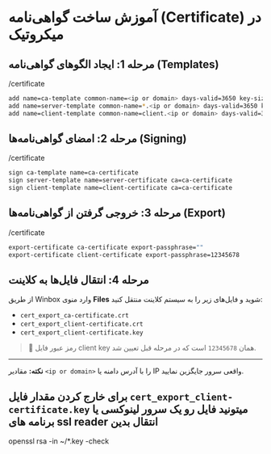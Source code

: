 
# آموزش ساخت گواهی‌نامه (Certificate) در میکروتیک

## مرحله 1: ایجاد الگوهای گواهی‌نامه (Templates)

/certificate
```bash
add name=ca-template common-name=<ip or domain> days-valid=3650 key-size=1024 key-usage=crl-sign,key-cert-sign
add name=server-template common-name=*.<ip or domain> days-valid=3650 key-size=1024 key-usage=digital-signature,key-encipherment,tls-server
add name=client-template common-name=client.<ip or domain> days-valid=3650 key-size=1024 key-usage=tls-client
```

## مرحله 2: امضای گواهی‌نامه‌ها (Signing)

/certificate
```bash
sign ca-template name=ca-certificate
sign server-template name=server-certificate ca=ca-certificate
sign client-template name=client-certificate ca=ca-certificate
```

## مرحله 3: خروجی گرفتن از گواهی‌نامه‌ها (Export)

/certificate
```bash
export-certificate ca-certificate export-passphrase=""
export-certificate client-certificate export-passphrase=12345678
```

## مرحله 4: انتقال فایل‌ها به کلاینت

از طریق Winbox وارد منوی **Files** شوید و فایل‌های زیر را به سیستم کلاینت منتقل کنید:

- `cert_export_ca-certificate.crt`
- `cert_export_client-certificate.crt`
- `cert_export_client-certificate.key`

> 🔐 رمز عبور فایل client key همان `12345678` است که در مرحله قبل تعیین شد.

---

**نکته:** مقادیر `<ip or domain>` را با آدرس دامنه یا IP واقعی سرور جایگزین نمایید.


## برای خارج کردن مقدار فایل `cert_export_client-certificate.key` میتونید فایل رو یک سرور لینوکسی یا برنامه های ssl	reader انتقال بدین 

openssl rsa -in ~/*.key -check